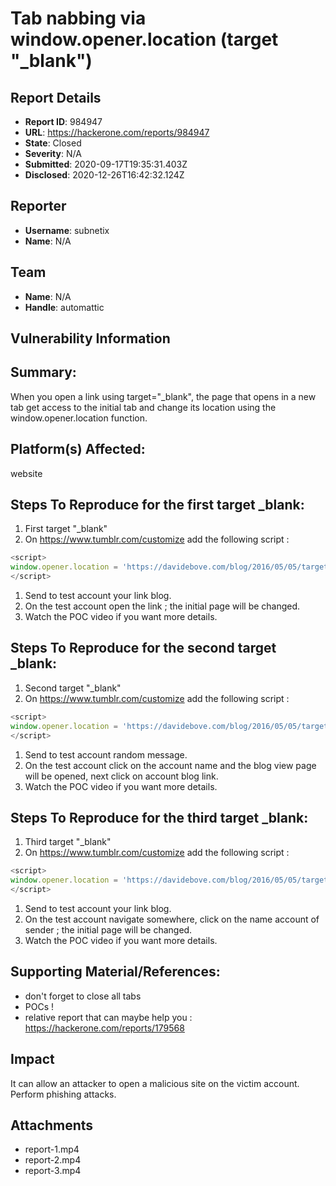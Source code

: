 # Tab nabbing via window.opener.location (target "_blank")

## Report Details
- **Report ID**: 984947
- **URL**: https://hackerone.com/reports/984947
- **State**: Closed
- **Severity**: N/A
- **Submitted**: 2020-09-17T19:35:31.403Z
- **Disclosed**: 2020-12-26T16:42:32.124Z

## Reporter
- **Username**: subnetix
- **Name**: N/A

## Team
- **Name**: N/A
- **Handle**: automattic

## Vulnerability Information
## Summary:
When you open a link using target="_blank", the page that opens in a new tab get access to the initial tab and change its location using the window.opener.location function.
## Platform(s) Affected:
website

## Steps To Reproduce for the first target _blank:
  1. First target "_blank" 
  1. On https://www.tumblr.com/customize add the following script : 

```javascript
<script>
window.opener.location = 'https://davidebove.com/blog/2016/05/05/target_blank-vulnerability-test-page/';
</script>
``` 

  1. Send to test account your link blog.
  1. On the test account open the link ; the initial page will be changed.
  1. Watch the POC video if you want more details.

## Steps To Reproduce for the second target _blank:
  1. Second target "_blank" 
  1. On https://www.tumblr.com/customize add the following script : 

```javascript
<script>
window.opener.location = 'https://davidebove.com/blog/2016/05/05/target_blank-vulnerability-test-page/';
</script>
``` 

  1. Send to test account random message.
  1. On the test account click on the account name and the blog view page will be opened, next click on account blog link.
  1. Watch the POC video if you want more details. 

## Steps To Reproduce for the third target _blank:
  1. Third target "_blank" 
  1. On https://www.tumblr.com/customize add the following script : 

```javascript
<script>
window.opener.location = 'https://davidebove.com/blog/2016/05/05/target_blank-vulnerability-test-page/';
</script>
``` 
  1. Send to test account your link blog.
  1. On the test account navigate somewhere, click on the name account of sender ; the initial page will be changed.
  1. Watch the POC video if you want more details.

## Supporting Material/References:

  * don't forget to close all tabs
  * POCs ! 
  * relative report that can maybe help you : https://hackerone.com/reports/179568

## Impact

It can allow an attacker to open a malicious site on the victim account.
Perform phishing attacks.

## Attachments
- report-1.mp4
- report-2.mp4
- report-3.mp4

